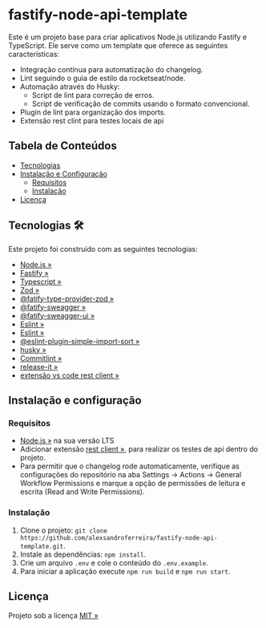 #  fastify-node-api-template 
Este é um projeto base para criar aplicativos Node.js utilizando Fastify e TypeScript. Ele serve como um template que oferece as seguintes características:
- Integração contínua para automatização do changelog.
- Lint seguindo o guia de estilo da rocketseat/node.
- Automação através do Husky:
    - Script de lint para correção de erros.
    - Script de verificação de commits usando o formato convencional.
- Plugin de lint para organização dos imports.
- Extensão rest clint para testes locais de api

## Tabela de Conteúdos

- [Tecnologias](#tecnologias)
- [Instalação e Configuração](#instala%C3%A7%C3%A3o-e-configura%C3%A7%C3%A3o)
  - [Requisitos](#requisitos)
  - [Instalação](#instala%C3%A7%C3%A3o)
- [Licença](#licen%C3%A7a)

## Tecnologias 🛠️

Este projeto foi construído com as seguintes tecnologias:

- [Node.js »](https://nodejs.org)
- [Fastify »](https://fastify.dev/)
- [Typescript »](https://www.typescriptlang.org)
- [Zod »](https://zod.dev/)
- [@fatify-type-provider-zod »](https://github.com/turkerdev/fastify-type-provider-zod)
- [@fatify-sweagger »](https://github.com/fastify/fastify-swagger)
- [@fatify-sweagger-ui »](https://github.com/fastify/fastify-swagger-ui)
- [Eslint »](https://eslint.org/docs/latest/)
- [Eslint »](https://github.com/lydell/eslint-plugin-simple-import-sort)
- [@eslint-plugin-simple-import-sort »](https://github.com/Rocketseat/eslint-config-rocketseat)
- [husky »](https://typicode.github.io/husky/)
- [Commitlint »](https://commitlint.js.org/)
- [release-it »](https://github.com/release-it/release-it)
- [extensão vs code rest client »](https://github.com/Huachao/vscode-restclient)

## Instalação e configuração

### Requisitos

- [Node.js »](https://nodejs.org/en/download) na sua versão LTS
- Adicionar extensão [rest client »](https://github.com/Huachao/vscode-restclient), para realizar os testes de api dentro do projeto.
- Para permitir que o changelog rode automaticamente, verifique as configurações do repositório na aba Settings -> Actions -> General Workflow Permissions e marque a opção de permissões de leitura e escrita (Read and Write Permissions).

### Instalação

1. Clone o projeto: `git clone https://github.com/alexsandroferreira/fastify-node-api-template.git`.
2. Instale as dependências: `npm install`.
3. Crie um arquivo `.env` e cole o conteúdo do `.env.example`. 
4. Para iniciar a aplicação execute `npm run build` e `npm run start`.

## Licença

Projeto sob a licença [MIT »](/LICENSE)

